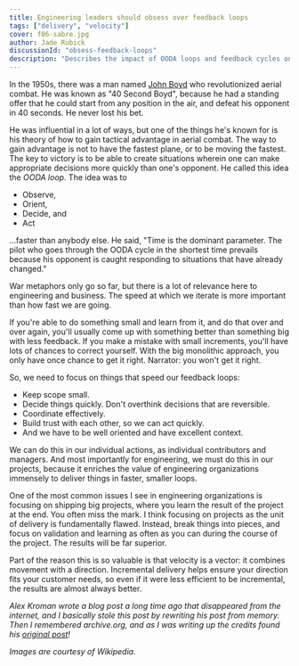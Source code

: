 ```yaml
---
title: Engineering leaders should obsess over feedback loops
tags: ["delivery", "velocity"]
cover: f86-sabre.jpg
author: Jade Rubick
discussionId: "obsess-feedback-loops"
description: "Describes the impact of OODA loops and feedback cycles on engineering organizations."
---
```


<re-img src="f86-sabre.jpg"></re-img>

In the 1950s, there was a man named [John Boyd](https://en.wikipedia.org/wiki/John_Boyd_(military_strategist)) who revolutionized aerial combat. He was known as "40 Second Boyd", because he had a standing offer that he could start from any position in the air, and defeat his opponent in 40 seconds. He never lost his bet.

He was influential in a lot of ways, but one of the things he's known for is his theory of how to gain tactical advantage in aerial combat. The way to gain advantage is not to have the fastest plane, or to be moving the fastest. The key to victory is to be able to create situations wherein one can make appropriate decisions more quickly than one's opponent. He called this idea the *OODA loop*. The idea was to 

* Observe, 
* Orient, 
* Decide, and 
* Act 

...faster than anybody else. He said, "Time is the dominant parameter. The pilot who goes through the OODA cycle in the shortest time prevails because his opponent is caught responding to situations that have already changed."

<re-img src="john-boyd.jpg"></re-img>

War metaphors only go so far, but there is a lot of relevance here to engineering and business. The speed at which we iterate is more important than how fast we are going. 

If you're able to do something small and learn from it, and do that over and over again, you'll usually come up with something better than something big with less feedback. If you make a mistake with small increments, you'll have lots of chances to correct yourself. With the big monolithic approach, you only have once chance to get it right. Narrator: you won't get it right.

So, we need to focus on things that speed our feedback loops:

* Keep scope small. 
* Decide things quickly. Don't overthink decisions that are reversible. 
* Coordinate effectively. 
* Build trust with each other, so we can act quickly. 
* And we have to be well oriented and have excellent context.

We can do this in our individual actions, as individual contributors and managers. And most importantly for engineering, we must do this in our projects, because it enriches the value of engineering organizations immensely to deliver things in faster, smaller loops.

One of the most common issues I see in engineering organizations is focusing on shipping big projects, where you learn the result of the project at the end. You often miss the mark. I think focusing on projects as the unit of delivery is fundamentally flawed. Instead, break things into pieces, and focus on validation and learning as often as you can during the course of the project. The results will be far superior.

Part of the reason this is so valuable is that velocity is a vector: it combines movement with a direction. Incremental delivery helps ensure your direction fits your customer needs, so even if it were less efficient to be incremental, the results are almost always better.

_Alex Kroman wrote a blog post a long time ago that disappeared from the internet, and I basically stole this post by rewriting his post from memory. Then I remembered archive.org, and as I was writing up the credits found his [original post](https://web.archive.org/web/20190624164845/http://alexkroman.com/what-the-f-86-can-teach-us-about-software-dev/)!_

_Images are courtesy of Wikipedia._
